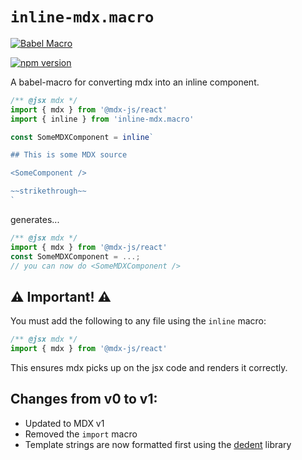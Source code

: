 # `inline-mdx.macro`

[![Babel Macro](https://img.shields.io/badge/babel--macro-%F0%9F%8E%A3-f5da55.svg?style=flat-square)](https://github.com/kentcdodds/babel-plugin-macros)

[![npm version](https://img.shields.io/badge/npm-1.0.0-brightgreen.svg)](https://github.com/hamlim/inline-mdx.macro)

A babel-macro for converting mdx into an inline component.

```js
/** @jsx mdx */
import { mdx } from '@mdx-js/react'
import { inline } from 'inline-mdx.macro'

const SomeMDXComponent = inline`

## This is some MDX source

<SomeComponent />

~~strikethrough~~
`
```

generates...

```js
/** @jsx mdx */
import { mdx } from '@mdx-js/react'
const SomeMDXComponent = ...;
// you can now do <SomeMDXComponent />
```

## ⚠️ Important! ⚠️

You must add the following to any file using the `inline` macro:

```js
/** @jsx mdx */
import { mdx } from '@mdx-js/react'
```

This ensures mdx picks up on the jsx code and renders it correctly.

## Changes from v0 to v1:

- Updated to MDX v1
- Removed the `import` macro
- Template strings are now formatted first using the
  [dedent](https://github.com/dmnd/dedent) library
